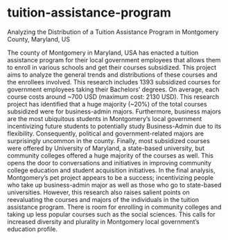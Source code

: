 # tuition-assistance-program
Analyzing the Distribution of a Tuition Assistance Program in Montgomery County, Maryland, US

The county of Montgomery in Maryland, USA has enacted a tuition assistance program for their local government employees that allows them to enroll in various schools and get their courses subsidized. This project aims to analyze the general trends and distributions of these courses and the enrollees involved. This research includes 1393 subsidized courses for government employees taking their Bachelors’ degrees. On average, each course costs around ~700 USD (maximum cost: 2130 USD). 
This research project has identified that a huge majority (~20%) of the total courses subsidized were for business-admin majors. Furthermore, business majors are the most ubiquitous students in Montgomery’s local government incentivizing future students to potentially study Business-Admin due to its flexibility. Consequently, political and government-related majors are surprisingly uncommon in the county. 
Finally, most subsidized courses were offered by University of Maryland, a state-based university, but community colleges offered a huge majority of the courses as well. This opens the door to conversations and initiatives in improving community college education and student acquisition initiatives.
In the final analysis, Montgomery’s pet project appears to be a success; incentivizing people who take up business-admin major as well as those who go to state-based universities. However, this research also raises salient points on reevaluating the courses and majors of the individuals in the tuition assistance program. There is room for enrolling in community colleges and taking up less popular courses such as the social sciences. This calls for increased diversity and plurality in Montgomery local government’s education profile.
